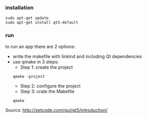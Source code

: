### installation

```
sudo apt-get update
sudo apt-get install qt5-default
```

### run
to run an app there are 2 options:
- write the makefile with linkind and including Qt dependencies
- use qmake in 3 steps:
  - Step 1: create the project
  ```
  qmake -project
  ```
  - Step 2: configure the project
  - Step 3: crate the Makefile
  ```
  qmake
  ```

Sourcs: http://zetcode.com/gui/qt5/introduction/
